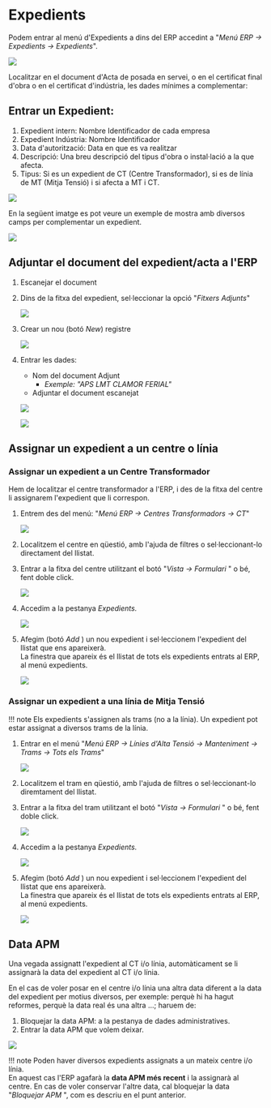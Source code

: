 # Expedients

Podem entrar al menú d'Expedients a dins del ERP accedint a "_Menú ERP →
Expedients → Expedients_".

![](_static/expedients/exp_menu.png)

Localitzar en el document d'Acta de posada en servei, o en el certificat final
d'obra o en el certificat d'indústria, les dades mínimes a complementar:

## Entrar un Expedient:

1. Expedient intern: Nombre Identificador de cada empresa
2. Expedient Indústria: Nombre Identificador
3. Data d'autorització: Data en que es va realitzar
4. Descripció: Una breu descripció del tipus d'obra o instal·lació a la que afecta.
5. Tipus: Si es un expedient de CT (Centre Transformador), si es de línia de MT
   (Mitja Tensió) i si afecta a MT i CT.

![](_static/expedients/exp_form.png)

En la següent imatge es pot veure un exemple de mostra amb diversos camps per
complementar un expedient.

![](_static/expedients/exp_mostra_acta.png)

## Adjuntar el document del expedient/acta a l'ERP

1. Escanejar el document
2. Dins de la fitxa del expedient, sel·leccionar la opció "_Fitxers Adjunts_"

    ![](_static/expedients/exp_adjunts.png)

3. Crear un nou (botó _New_) registre

    ![](_static/expedients/exp_adjunts_nou.png)

4. Entrar les dades:
    - Nom del document Adjunt
      - _Exemple: "APS LMT CLAMOR FERIAL"_
    - Adjuntar el document escanejat

    ![](_static/expedients/exp_adjunts_dades.png)

    ![](_static/expedients/exp_adjunts_dades_fet.png)

## Assignar un expedient a un centre o línia

### Assignar un expedient a un Centre Transformador

Hem de localitzar el centre transformador a l'ERP, i des de la fitxa del centre
li assignarem l'expedient que li correspon.

1. Entrem des del menú: "_Menú ERP → Centres Transformadors → CT_"

    ![](_static/expedients/ct_menu.png)

2. Localitzem el centre en qüestió, amb l'ajuda de filtres o sel·leccionant-lo
   directament del llistat.

3. Entrar a la fitxa del centre utilitzant el botó "_Vista → Formulari_ " o bé,
   fent doble click.

    ![](_static/expedients/ct_form.png)

4. Accedim a la pestanya _Expedients._

    ![](_static/expedients/ct_expedients_pestanya.png)

5. Afegim (botó _Add_ ) un nou expedient i sel·leccionem l'expedient del llistat
   que ens apareixerà.   
   La finestra que apareix és el llistat de tots els expedients entrats al ERP,
   al menú expedients.

    ![](_static/expedients/ct_expedients_add.png)

### Assignar un expedient a una línia de Mitja Tensió

!!! note
    Els expedients s'assignen als trams (no a la línia).
    Un expedient pot estar assignat a diversos trams de la línia.

1. Entrar en el menú "_Menú ERP → Línies d'Alta Tensió → Manteniment → Trams →
   Tots els Trams_"

    ![](_static/expedients/mt_menu.png)

2. Localitzem el tram en qüestió, amb l'ajuda de filtres o sel·leccionant-lo
   diremtament del llistat.

3. Entrar a la fitxa del tram utilitzant el botó "_Vista → Formulari_ " o bé,
   fent doble click.

    ![](_static/expedients/mt_form.png)

4. Accedim a la pestanya _Expedients._

    ![](_static/expedients/mt_expedients_pestanya.png)

5. Afegim (botó _Add_ ) un nou expedient i sel·leccionem l'expedient del llistat
   que ens apareixerà.   
   La finestra que apareix és el llistat de tots els expedients entrats al ERP,
   al menú expedients.

    ![](_static/expedients/mt_expedients_add.png)

## Data APM

Una vegada assignatt l'expedient al CT i/o línia, automàticament se li assignarà
la data del expedient al CT i/o línia.

En el cas de voler posar en el centre i/o línia una altra data diferent a la data
del expedient per motius diversos, per exemple: perquè hi ha hagut reformes,
perquè la data real és una altra ...; haruem de:

1. Bloquejar la data APM: a la pestanya de dades administratives.
2. Entrar la data APM que volem deixar.

![](_static/expedients/tram_apm.png)

!!! note
    Poden haver diversos expedients assignats a un mateix centre i/o línia.    
    En aquest cas l'ERP agafarà la **data APM més recent** i la assignarà al
    centre. En cas de voler conservar l'altre data, cal bloquejar la data
    "_Bloquejar APM_ ", com es descriu en el punt anterior.
